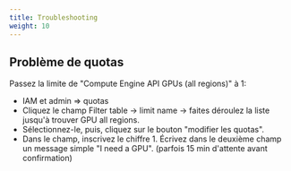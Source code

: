 ```yaml
---
title: Troubleshooting 
weight: 10
---
```


## Problème de quotas 


Passez la limite de "Compute Engine API GPUs (all regions)" à 1:


* IAM et admin => quotas
* Cliquez le champ Filter table -> limit name -> faites déroulez la liste jusqu'à trouver GPU all regions.
* Sélectionnez-le, puis, cliquez sur le bouton "modifier les quotas".
* Dans le champ, inscrivez le chiffre 1. Écrivez dans le deuxième champ un message simple "I need a GPU". (parfois 15 min d'attente avant confirmation)


